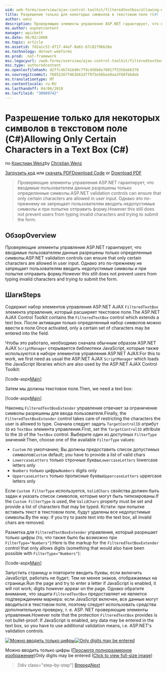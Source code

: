 ```yaml
---
uid: web-forms/overview/ajax-control-toolkit/filteredtextbox/allowing-only-certain-characters-in-a-text-box-cs
title: Разрешение только для некоторых символов в текстовом поле (C#) | Документы Microsoft
author: wenz
description: Проверяющие элементы управления ASP.NET гарантирует, что вводимые пользователем данные разрешены только определенные символы. Однако это по-прежнему не препятствует пользователям вводить недопустимые...
ms.author: aspnetcontent
manager: wpickett
ms.date: 06/02/2008
ms.topic: article
ms.assetid: fd2a1c52-d717-44af-8a61-67c8279bb26e
ms.technology: dotnet-webforms
ms.prod: .net-framework
msc.legacyurl: /web-forms/overview/ajax-control-toolkit/filteredtextbox/allowing-only-certain-characters-in-a-text-box-cs
msc.type: authoredcontent
ms.openlocfilehash: d2ffc4b741bd0c7f9c456b6e76017f5350ab6378
ms.sourcegitcommit: f8852267f463b62d7f975e56bea9aa3f68fbbdeb
ms.translationtype: MT
ms.contentlocale: ru-RU
ms.lasthandoff: 04/06/2018
ms.locfileid: "30869742"
---
```

<a name="allowing-only-certain-characters-in-a-text-box-c"></a><span data-ttu-id="c900f-104">Разрешение только для некоторых символов в текстовом поле (C#)</span><span class="sxs-lookup"><span data-stu-id="c900f-104">Allowing Only Certain Characters in a Text Box (C#)</span></span>
====================
<span data-ttu-id="c900f-105">по [Кристиан Wenz](https://github.com/wenz)</span><span class="sxs-lookup"><span data-stu-id="c900f-105">by [Christian Wenz](https://github.com/wenz)</span></span>

<span data-ttu-id="c900f-106">[Загрузить код](http://download.microsoft.com/download/4/c/2/4c2def7a-0d23-4055-91f9-1f18504167d7/FilteredTextBox0.cs.zip) или [скачать PDF](http://download.microsoft.com/download/b/6/a/b6ae89ee-df69-4c87-9bfb-ad1eb2b23373/filteredtextbox0CS.pdf)</span><span class="sxs-lookup"><span data-stu-id="c900f-106">[Download Code](http://download.microsoft.com/download/4/c/2/4c2def7a-0d23-4055-91f9-1f18504167d7/FilteredTextBox0.cs.zip) or [Download PDF](http://download.microsoft.com/download/b/6/a/b6ae89ee-df69-4c87-9bfb-ad1eb2b23373/filteredtextbox0CS.pdf)</span></span>

> <span data-ttu-id="c900f-107">Проверяющие элементы управления ASP.NET гарантирует, что вводимые пользователем данные разрешены только определенные символы.</span><span class="sxs-lookup"><span data-stu-id="c900f-107">ASP.NET validation controls can ensure that only certain characters are allowed in user input.</span></span> <span data-ttu-id="c900f-108">Однако это по-прежнему не запрещает пользователям вводить недопустимые символы и при попытке отправить форму.</span><span class="sxs-lookup"><span data-stu-id="c900f-108">However this still does not prevent users from typing invalid characters and trying to submit the form.</span></span>


## <a name="overview"></a><span data-ttu-id="c900f-109">Обзор</span><span class="sxs-lookup"><span data-stu-id="c900f-109">Overview</span></span>

<span data-ttu-id="c900f-110">Проверяющие элементы управления ASP.NET гарантирует, что вводимые пользователем данные разрешены только определенные символы.</span><span class="sxs-lookup"><span data-stu-id="c900f-110">ASP.NET validation controls can ensure that only certain characters are allowed in user input.</span></span> <span data-ttu-id="c900f-111">Однако это по-прежнему не запрещает пользователям вводить недопустимые символы и при попытке отправить форму.</span><span class="sxs-lookup"><span data-stu-id="c900f-111">However this still does not prevent users from typing invalid characters and trying to submit the form.</span></span>

## <a name="steps"></a><span data-ttu-id="c900f-112">Шаги</span><span class="sxs-lookup"><span data-stu-id="c900f-112">Steps</span></span>

<span data-ttu-id="c900f-113">Содержит набор элементов управления ASP.NET AJAX `FilteredTextBox` элемента управления, который расширяет текстовое поле.</span><span class="sxs-lookup"><span data-stu-id="c900f-113">The ASP.NET AJAX Control Toolkit contains the `FilteredTextBox` control which extends a text box.</span></span> <span data-ttu-id="c900f-114">После активации только определенный набор символов можно ввести в поле.</span><span class="sxs-lookup"><span data-stu-id="c900f-114">Once activated, only a certain set of characters may be entered into the field.</span></span>

<span data-ttu-id="c900f-115">Чтобы это работало, необходимо сначала обычным образом ASP.NET AJAX `ScriptManager` открывается библиотеки JavaScript, которые также используются в наборе элементов управления ASP.NET AJAX:</span><span class="sxs-lookup"><span data-stu-id="c900f-115">For this to work, we first need as usual the ASP.NET AJAX `ScriptManager` which loads the JavaScript libraries which are also used by the ASP.NET AJAX Control Toolkit:</span></span>

[!code-aspx[Main](allowing-only-certain-characters-in-a-text-box-cs/samples/sample1.aspx)]

<span data-ttu-id="c900f-116">Затем мы должны текстовое поле.</span><span class="sxs-lookup"><span data-stu-id="c900f-116">Then, we need a text box:</span></span>

[!code-aspx[Main](allowing-only-certain-characters-in-a-text-box-cs/samples/sample2.aspx)]

<span data-ttu-id="c900f-117">Наконец `FilteredTextBoxExtender` управления отвечает за ограничение символы разрешены для ввода пользователя.</span><span class="sxs-lookup"><span data-stu-id="c900f-117">Finally, the `FilteredTextBoxExtender` control takes care of restricting the characters the user is allowed to type.</span></span> <span data-ttu-id="c900f-118">Сначала следует задать `TargetControlID` атрибут `ID` из `TextBox` элемента управления.</span><span class="sxs-lookup"><span data-stu-id="c900f-118">First, set the `TargetControlID` attribute to the `ID` of the `TextBox` control.</span></span> <span data-ttu-id="c900f-119">Выберите один из доступных `FilterType` значений:</span><span class="sxs-lookup"><span data-stu-id="c900f-119">Then, choose one of the available `FilterType` values:</span></span>

- <span data-ttu-id="c900f-120">`Custom` по умолчанию; Вы должны предоставить список допустимых символов</span><span class="sxs-lookup"><span data-stu-id="c900f-120">`Custom` default; you have to provide a list of valid chars</span></span>
- <span data-ttu-id="c900f-121">`LowercaseLetters` только строчные буквы</span><span class="sxs-lookup"><span data-stu-id="c900f-121">`LowercaseLetters` lowercase letters only</span></span>
- <span data-ttu-id="c900f-122">`Numbers` только цифры</span><span class="sxs-lookup"><span data-stu-id="c900f-122">`Numbers` digits only</span></span>
- <span data-ttu-id="c900f-123">`UppercaseLetters` только прописные буквы</span><span class="sxs-lookup"><span data-stu-id="c900f-123">`UppercaseLetters` uppercase letters only</span></span>

<span data-ttu-id="c900f-124">Если `Custom FilterType` используется, `ValidChars` свойства должен быть задан и указать список символов, которые могут быть типизированы.</span><span class="sxs-lookup"><span data-stu-id="c900f-124">If the `Custom FilterType` is used, the `ValidChars` property must be set and provide a list of characters that may be typed.</span></span> <span data-ttu-id="c900f-125">Кстати: при попытке вставить текст в текстовом поле, будут удалены все недопустимые символы.</span><span class="sxs-lookup"><span data-stu-id="c900f-125">By the way: if you try to paste text into the text box, all invalid chars are removed.</span></span>

<span data-ttu-id="c900f-126">Разметка для `FilteredTextBoxExtender` управления, который разрешает только цифры (то, что также было бы возможно при `FilterType="Numbers"`):</span><span class="sxs-lookup"><span data-stu-id="c900f-126">Here is the markup for the `FilteredTextBoxExtender` control that only allows digits (something that would also have been possible with `FilterType="Numbers"`):</span></span>

[!code-aspx[Main](allowing-only-certain-characters-in-a-text-box-cs/samples/sample3.aspx)]

<span data-ttu-id="c900f-127">Запустить страницу и повторите вводить буквы, если включить JavaScript, работать не будет; Тем не менее знаков, отображаемых на странице.</span><span class="sxs-lookup"><span data-stu-id="c900f-127">Run the page and try to enter a letter if JavaScript is enabled, it will not work; digits however appear on the page.</span></span> <span data-ttu-id="c900f-128">Однако обратите внимание, что защита `FilteredTextBox` предоставляет не является подтверждением маркера: если JavaScript включен, все данные могут вводиться в текстовом поле, поэтому следует использовать средства дополнительную проверку, т. е. ASP. NET проверяющие элементы управления.</span><span class="sxs-lookup"><span data-stu-id="c900f-128">However note that the protection `FilteredTextBox` provides is not bullet-proof: If JavaScript is enabled, any data may be entered in the text box, so you have to use additional validation means, i.e. ASP.NET's validation controls.</span></span>


<span data-ttu-id="c900f-129">[![Можно вводить только цифры](allowing-only-certain-characters-in-a-text-box-cs/_static/image2.png)](allowing-only-certain-characters-in-a-text-box-cs/_static/image1.png)</span><span class="sxs-lookup"><span data-stu-id="c900f-129">[![Only digits may be entered](allowing-only-certain-characters-in-a-text-box-cs/_static/image2.png)](allowing-only-certain-characters-in-a-text-box-cs/_static/image1.png)</span></span>

<span data-ttu-id="c900f-130">Можно вводить только цифры ([Просмотр полноразмерное изображение](allowing-only-certain-characters-in-a-text-box-cs/_static/image3.png))</span><span class="sxs-lookup"><span data-stu-id="c900f-130">Only digits may be entered ([Click to view full-size image](allowing-only-certain-characters-in-a-text-box-cs/_static/image3.png))</span></span>

> [!div class="step-by-step"]
> [<span data-ttu-id="c900f-131">Вперед</span><span class="sxs-lookup"><span data-stu-id="c900f-131">Next</span></span>](allowing-only-certain-characters-in-a-text-box-vb.md)
